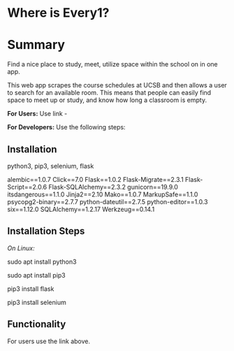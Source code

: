 # **Where is Every1?**

# **Summary**

Find a nice place to study, meet, utilize space within the school on in one app.


This web app scrapes the course schedules at UCSB and then allows a user to search for an available room. This means that people can easily find space to meet up or study, and know how long a classroom is empty.

**For Users:**
Use link - 

**For Developers:**
Use the following steps:

## Installation

python3, pip3, selenium, flask

alembic==1.0.7
Click==7.0
Flask==1.0.2
Flask-Migrate==2.3.1
Flask-Script==2.0.6
Flask-SQLAlchemy==2.3.2
gunicorn==19.9.0
itsdangerous==1.1.0
Jinja2==2.10
Mako==1.0.7
MarkupSafe==1.1.0
psycopg2-binary==2.7.7
python-dateutil==2.7.5
python-editor==1.0.3
six==1.12.0
SQLAlchemy==1.2.17
Werkzeug==0.14.1

## **Installation Steps**
*On Linux:*

sudo apt install python3

sudo apt install pip3

pip3 install flask

pip3 install selenium

## **Functionality**

For users use the link above.
